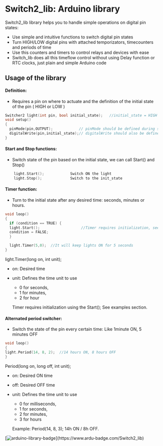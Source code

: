 
# Switch2_lib: Arduino library

Switch2_lib library helps you to handle simple operations on digital pin states:

- Use simple and intuitive functions to switch digital pin states
- Turn HIGH/LOW digital pins with attached temporizators, timecounters and periods of time
- Use this counters and timers to control relays and devices with ease
- Switch_lib does all this timeflow control without using Delay function or RTC clocks, just plain and simple Arduino code

## Usage of the library

#### Definition: 

- Requires a pin on where to actuate and the definition of the initial state of the pin ( HIGH or LOW )

```c++
Switcher2 light(int pin, bool initial_state);   //initial_state = HIGH or LOW
void setup()
{
  pinMode(pin,OUTPUT);            // pinMode should be defined during setup
  digitalWrite(pin,initial_state);// digitalWrite should also be defined during the setup
}
```


#### Start and Stop functions:

- Switch state of the pin based on the initial state, we can call Start() and Stop()

```c++
    light.Start();            Switch ON the light
    light.Stop();             Switch to the init_state
```       
    
    
#### Timer function:

- Turn to the initial state after any desired time: seconds, minutes or hours.

```c++   
void loop()
{
  if (condition == TRUE) {
  light.Start();                   //Timer requires initialization, see example section.
  condition = FALSE;
  }

  light.Timer(5,0);  //It will keep lights ON for 5 seconds
}
```
light.Timer(long on, int unit);
  - on: Desired time
  - unit: Defines the time unit to use
    - 0 for seconds, 
    - 1 for minutes, 
    - 2 for hour
    
    Timer requires initialization using the Start(); See examples section.

#### Alternated period switcher:

- Switch the state of the pin every certain time: Like 1minute ON, 5 minutes OFF

```c++
void loop()
{
light.Period(14, 8, 2);  //14 hours ON, 8 hours OFF
}
```

Period(long on, long off, int unit);
  - on: Desired ON time
  - off: Desired OFF time
  - unit: Defines the time unit to use
    - 0 for milliseconds, 
    - 1 for seconds, 
    - 2 for minutes, 
    - 3 for hours
    
    Example: Period(14, 8, 3); 14h ON / 8h OFF.


 [![arduino-library-badge](https://www.ardu-badge.com/badge/Switch2_lib.svg?)](https://www.ardu-badge.com/Switch2_lib)     
